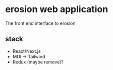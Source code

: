 # erosion web application

The front end interface to erosion

## stack

- React/Next.js
- MUI -> Tailwind
- Redux (maybe remove)?
